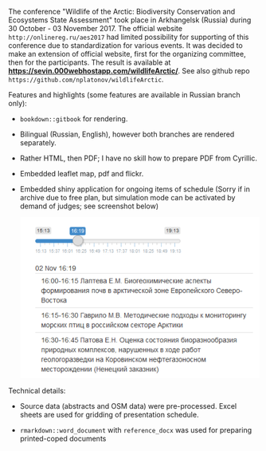 The conference "Wildlife of the Arctic: Biodiversity Conservation and Ecosystems State Assessment" took place in Arkhangelsk (Russia) during 30 October - 03 November 2017. The official website `http://onlinereg.ru/aes2017` had limited possibility for supporting of this conference due to standardization for various events. It was decided to make an extension of official website, first for the organizing committee, then for the participants. The result is available at **https://sevin.000webhostapp.com/wildlifeArctic/**. See also github repo `https://github.com/nplatonov/wildlifeArctic`.

Features and highlights (some features are available in Russian branch only):

+ `bookdown::gitbook` for rendering.

+ Bilingual (Russian, English), however both branches are rendered separately.

+ Rather HTML, then PDF; I have no skill how to prepare PDF from Cyrillic.

+ Embedded leaflet map, pdf and flickr.

+ Embedded shiny application for ongoing items of schedule (Sorry if in archive due to free plan, but simulation mode can be activated by demand of judges; see screenshot below)

  ![](https://raw.githubusercontent.com/nplatonov/wildlifeArctic/master/board-example.png)

Technical details:

+ Source data (abstracts and OSM data) were pre-processed. Excel sheets are used for gridding of presentation schedule.

+ `rmarkdown::word_document` with `reference_docx` was used for preparing printed-coped documents





<!--  Be sure your title above includes a short description of your application, -->
<!-- e.g., “a PhD thesis template for Iowa State”. --->

<!-- The post may describe features and highlights of the application -->
<!-- Include screenshots and links to live examples and source repositories -->
<!-- Contact @economicurtis if you have any issues adding images or links to your submission -->

 
<!-- Briefly explain key technical details (how the customization or extension was achieved). -->


